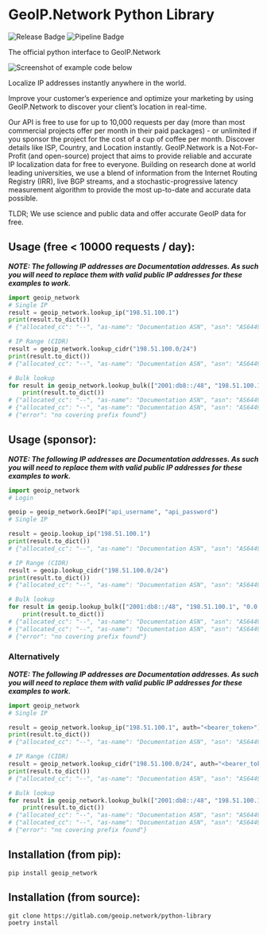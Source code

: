 # GeoIP.Network Python Library
![Release Badge](https://gitlab.com/geoip.network/python-library/-/badges/release.svg)
![Pipeline Badge](https://gitlab.com/geoip.network/python-library/badges/master/pipeline.svg)

The official python interface to GeoIP.Network

![Screenshot of example code below](https://gitlab.com/geoip.network/python-library/-/raw/031021231b1275e3b015b178a39ed2f7b61c3450/screenshots/screenshot.png)

Localize IP addresses instantly anywhere in the world.

Improve your customer’s experience and optimize your marketing by using GeoIP.Network to discover your client’s location in real-time.

Our API is free to use for up to 10,000 requests per day (more than most commercial projects offer per month in their paid packages) - or unlimited if you sponsor the project for the cost of a cup of coffee per month.
Discover details like ISP, Country, and Location instantly.
GeoIP.Network is a Not-For-Profit (and open-source) project that aims to provide reliable and accurate IP localization data for free to everyone. Building on research done at world leading universities, we use a blend of information from the Internet Routing Registry (IRR), live BGP streams, and a stochastic-progressive latency measurement algorithm to provide the most up-to-date and accurate data possible.

TLDR; We use science and public data and offer accurate GeoIP data for free.

## Usage (free < 10000 requests / day):

___NOTE: The following IP addresses are Documentation addresses. As such you will need to replace them with valid public IP addresses for these examples to work.___

```python
import geoip_network
# Single IP
result = geoip_network.lookup_ip("198.51.100.1")
print(result.to_dict())
# {"allocated_cc": "--", "as-name": "Documentation ASN", "asn": "AS64496", "cidr": "198.51.100.0/24", "geo": {"geometry": {"coordinates": [-112.404207, 45.73643438], "type": "Point"}, "properties": {"radius": 0.0}, "type": "Feature"}, "rir": "IANA", "timestamp": 1643422555},

# IP Range (CIDR)
result = geoip_network.lookup_cidr("198.51.100.0/24")
print(result.to_dict())
# {"allocated_cc": "--", "as-name": "Documentation ASN", "asn": "AS64496", "cidr": "198.51.100.0/24", "geo": {"geometry": {"coordinates": [-112.404207, 45.73643438], "type": "Point"}, "properties": {"radius": 0.0}, "type": "Feature"}, "rir": "IANA", "timestamp": 1643422555},

# Bulk lookup
for result in geoip_network.lookup_bulk(["2001:db8::/48", "198.51.100.1", "0.0.0.0/24"]):
    print(result.to_dict())
# {"allocated_cc": "--", "as-name": "Documentation ASN", "asn": "AS64496", "cidr": "2001:db8::/32", "geo": {"geometry": {"coordinates": [16.72425629, 62.88018421], "type": "Point"}, "properties": {"radius": 0.0}, "type": "Feature"}, "rir": "IANA", "timestamp": 1634593342},
# {"allocated_cc": "--", "as-name": "Documentation ASN", "asn": "AS64496", "cidr": "198.51.100.0/24", "geo": {"geometry": {"coordinates": [-112.404207, 45.73643438], "type": "Point"}, "properties": {"radius": 0.0}, "type": "Feature"}, "rir": "IANA", "timestamp": 1643422555},
# {"error": "no covering prefix found"}
```

## Usage (sponsor):
___NOTE: The following IP addresses are Documentation addresses. As such you will need to replace them with valid public IP addresses for these examples to work.___
```python
import geoip_network
# Login

geoip = geoip_network.GeoIP("api_username", "api_password")
# Single IP

result = geoip.lookup_ip("198.51.100.1")
print(result.to_dict())
# {"allocated_cc": "--", "as-name": "Documentation ASN", "asn": "AS64496", "cidr": "198.51.100.0/24", "geo": {"geometry": {"coordinates": [-112.404207, 45.73643438], "type": "Point"}, "properties": {"radius": 0.0}, "type": "Feature"}, "rir": "IANA", "timestamp": 1643422555},

# IP Range (CIDR)
result = geoip.lookup_cidr("198.51.100.0/24")
print(result.to_dict())
# {"allocated_cc": "--", "as-name": "Documentation ASN", "asn": "AS64496", "cidr": "198.51.100.0/24", "geo": {"geometry": {"coordinates": [-112.404207, 45.73643438], "type": "Point"}, "properties": {"radius": 0.0}, "type": "Feature"}, "rir": "IANA", "timestamp": 1643422555},

# Bulk lookup
for result in geoip.lookup_bulk(["2001:db8::/48", "198.51.100.1", "0.0.0.0/24"]):
    print(result.to_dict())
# {"allocated_cc": "--", "as-name": "Documentation ASN", "asn": "AS64496", "cidr": "2001:db8::/32", "geo": {"geometry": {"coordinates": [16.72425629, 62.88018421], "type": "Point"}, "properties": {"radius": 0.0}, "type": "Feature"}, "rir": "IANA", "timestamp": 1634593342},
# {"allocated_cc": "--", "as-name": "Documentation ASN", "asn": "AS64496", "cidr": "198.51.100.0/24", "geo": {"geometry": {"coordinates": [-112.404207, 45.73643438], "type": "Point"}, "properties": {"radius": 0.0}, "type": "Feature"}, "rir": "IANA", "timestamp": 1643422555},
# {"error": "no covering prefix found"}
```
### Alternatively
___NOTE: The following IP addresses are Documentation addresses. As such you will need to replace them with valid public IP addresses for these examples to work.___
```python
import geoip_network
# Single IP

result = geoip_network.lookup_ip("198.51.100.1", auth="<bearer_token>")
print(result.to_dict())
# {"allocated_cc": "--", "as-name": "Documentation ASN", "asn": "AS64496", "cidr": "198.51.100.0/24", "geo": {"geometry": {"coordinates": [-112.404207, 45.73643438], "type": "Point"}, "properties": {"radius": 0.0}, "type": "Feature"}, "rir": "IANA", "timestamp": 1643422555},

# IP Range (CIDR)
result = geoip_network.lookup_cidr("198.51.100.0/24", auth="<bearer_token>")
print(result.to_dict())
# {"allocated_cc": "--", "as-name": "Documentation ASN", "asn": "AS64496", "cidr": "198.51.100.0/24", "geo": {"geometry": {"coordinates": [-112.404207, 45.73643438], "type": "Point"}, "properties": {"radius": 0.0}, "type": "Feature"}, "rir": "IANA", "timestamp": 1643422555},

# Bulk lookup
for result in geoip_network.lookup_bulk(["2001:db8::/48", "198.51.100.1", "0.0.0.0/24"], auth="<bearer_token>"):
    print(result.to_dict())
# {"allocated_cc": "--", "as-name": "Documentation ASN", "asn": "AS64496", "cidr": "2001:db8::/32", "geo": {"geometry": {"coordinates": [16.72425629, 62.88018421], "type": "Point"}, "properties": {"radius": 0.0}, "type": "Feature"}, "rir": "IANA", "timestamp": 1634593342},
# {"allocated_cc": "--", "as-name": "Documentation ASN", "asn": "AS64496", "cidr": "198.51.100.0/24", "geo": {"geometry": {"coordinates": [-112.404207, 45.73643438], "type": "Point"}, "properties": {"radius": 0.0}, "type": "Feature"}, "rir": "IANA", "timestamp": 1643422555},
# {"error": "no covering prefix found"}
```

## Installation (from pip):
```shell
pip install geoip_network
```

## Installation (from source):
```shell
git clone https://gitlab.com/geoip.network/python-library
poetry install
```
